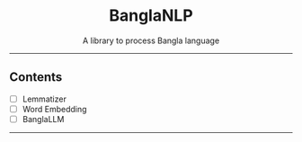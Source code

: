 <h1 align="center">BanglaNLP</h1>
<p align="center">
  A library to process Bangla language
</p>

---
**Contents**
---
- [ ] Lemmatizer
- [ ] Word Embedding
- [ ] BanglaLLM
---


<!---
- [ ] **List of Contents**
  - [x] ~~Brief description of the project~~
  - [ ] Project logo/banner
--->
